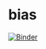 # bias
[![Binder](https://mybinder.org/badge_logo.svg)](https://mybinder.org/v2/gh/fenago/bias/HEAD)

